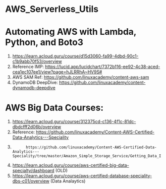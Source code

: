 # AWS_Serverless_Utils


# Automating AWS with Lambda, Python, and Boto3
1. https://learn.acloud.guru/course/d15d3060-fa99-4dbd-90c1-c1b9abb70f53/overview
2. Reference IMP: https://lucid.app/lucidchart/7372b116-ee92-4c38-aced-cea1ec107ee1/view?page=hJLRRhA~HV9S#
3. AWS SAM  Ref: https://github.com/linuxacademy/content-aws-sam
4. DynamoDB DeepDive: https://github.com/linuxacademy/content-dynamodb-deepdive


# AWS Big Data Courses:
1. https://learn.acloud.guru/course/312375cd-c136-4f1c-81dc-dbdcfff2d06b/overview
  1. Reference: https://github.com/linuxacademy/Content-AWS-Certified-Data-Analytics---Speciality
  2.           https://github.com/linuxacademy/Content-AWS-Certified-Data-Analytics---Speciality/tree/master/Amazon_Simple_Storage_Service/Getting_Data_Into_S3
			 
2. https://learn.acloud.guru/course/aws-certified-big-data-specialty/dashboard (OLD)
3. https://learn.acloud.guru/course/aws-certified-database-speciality-dbs-c01/overview (Data Analaytics)

